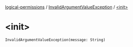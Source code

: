 [logical-permissions](../index.md) / [InvalidArgumentValueException](index.md) / [&lt;init&gt;](.)

# &lt;init&gt;

`InvalidArgumentValueException(message: String)`